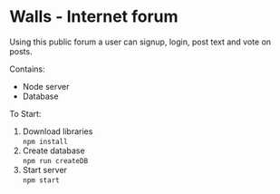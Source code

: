 Walls - Internet forum
======================
Using this public forum a user can signup, login, post text and vote on posts.

Contains:
* Node server
* Database

To Start:
1. Download libraries  
`npm install`
2. Create database  
`npm run createDB`
3. Start server  
`npm start`
